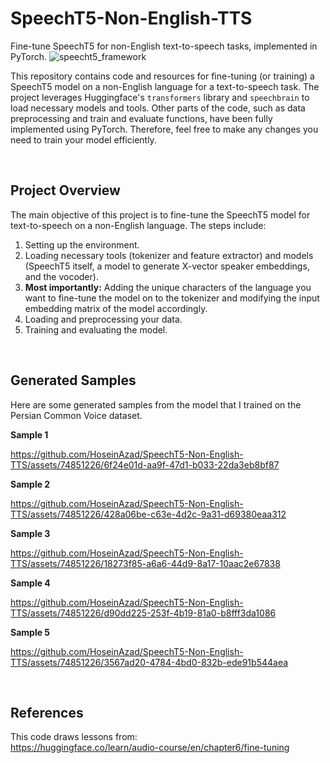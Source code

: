 # SpeechT5-Non-English-TTS
Fine-tune SpeechT5 for non-English text-to-speech tasks, implemented in PyTorch.
![speecht5_framework](https://github.com/HoseinAzad/SpeechT5-Non-English-TTS/assets/74851226/cc440341-44d1-4ee1-9254-632174480345)

This repository contains code and resources for fine-tuning (or training) a SpeechT5 model on a non-English language for a text-to-speech task. The project leverages Huggingface's `transformers` library and `speechbrain` to load necessary models and tools. Other parts of the code, such as data preprocessing and train and evaluate functions, have been fully implemented using PyTorch. Therefore, feel free to make any changes you need to train your model efficiently.

<br>

## Project Overview
The main objective of this project is to fine-tune the SpeechT5 model for text-to-speech on a non-English language. The steps include:
1. Setting up the environment.
2. Loading necessary tools (tokenizer and feature extractor) and models (SpeechT5 itself, a model to generate X-vector speaker embeddings, and the vocoder).
3. **Most importantly:** Adding the unique characters of the language you want to fine-tune the model on to the tokenizer and modifying the input embedding matrix of the model accordingly.
4. Loading and preprocessing your data.
5. Training and evaluating the model.

<br>

## Generated Samples
Here are some generated samples from the model that I trained on the Persian Common Voice dataset.

<script>
    var audio = new Audio('https://github.com/HoseinAzad/SpeechT5-Non-English-TTS/blob/master/results/1.wav');
    audio.play();
</script>


**Sample 1**

https://github.com/HoseinAzad/SpeechT5-Non-English-TTS/assets/74851226/6f24e01d-aa9f-47d1-b033-22da3eb8bf87

**Sample 2**

https://github.com/HoseinAzad/SpeechT5-Non-English-TTS/assets/74851226/428a06be-c63e-4d2c-9a31-d69380eaa312

**Sample 3**

https://github.com/HoseinAzad/SpeechT5-Non-English-TTS/assets/74851226/18273f85-a6a6-44d9-8a17-10aac2e67838


**Sample 4**

https://github.com/HoseinAzad/SpeechT5-Non-English-TTS/assets/74851226/d90dd225-253f-4b19-81a0-b8fff3da1086

**Sample 5**

https://github.com/HoseinAzad/SpeechT5-Non-English-TTS/assets/74851226/3567ad20-4784-4bd0-832b-ede91b544aea

<br>

## References 
This code draws lessons from:<br>
https://huggingface.co/learn/audio-course/en/chapter6/fine-tuning
